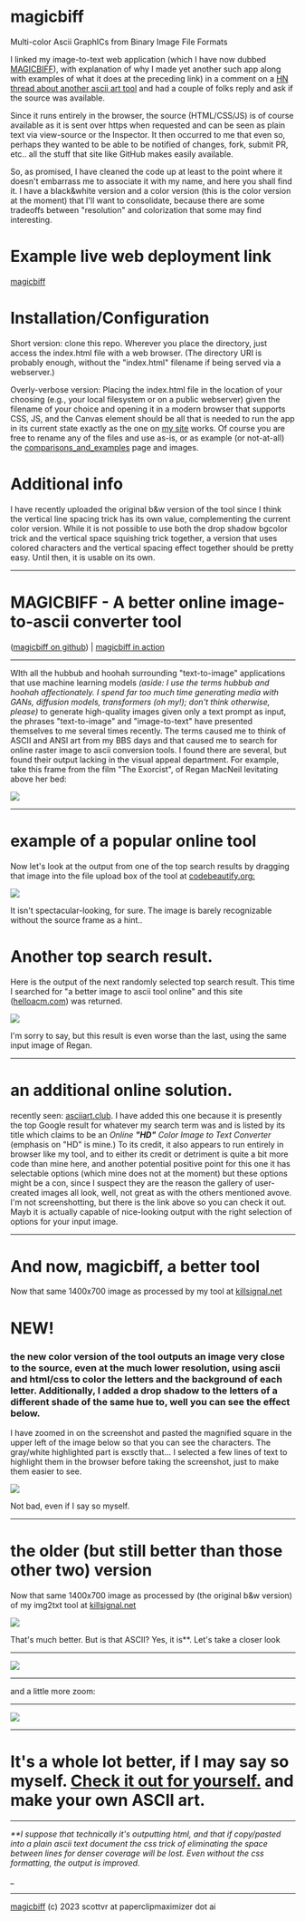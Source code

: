 # magicbiff
Multi-color Ascii GraphICs from Binary Image File Formats

I linked my image-to-text web application (which I have now dubbed [MAGICBIFF](https://www.killsignal.net/img2txt/ascii-art.html)), with explanation of why I made yet another such app along with examples of what it does at the preceding link) in a comment on a [HN thread about another ascii art tool](https://news.ycombinator.com/item?id=38329736) and had a couple of folks reply and ask if the source was available.

Since it runs entirely in the browser, the source (HTML/CSS/JS) is of course available as it is sent over https when requested and can be seen as plain text via view-source or the Inspector.   It then occurred to me that even so, perhaps they wanted to be able to be notified of changes, fork, submit PR, etc.. all the stuff that  site like GitHub makes easily available. 

So, as promised, I have cleaned the code up at least to the point where it doesn't embarrass me to associate it with my name, and here you shall find it. I have a black&white version and a color version (this is the color version at the moment) that I'll want to consolidate, because there are some tradeoffs between "resolution" and colorization that some may find interesting. 

# Example live web deployment link 
[magicbiff](https://www.killsignal.net/magicbiff)

# Installation/Configuration
Short version: clone this repo. Wherever you place the directory, just access the index.html file with a web browser. (The directory URI is probably enough, without the "index.html" filename if being served via a webserver.)

Overly-verbose version: Placing the index.html file in the location of your choosing (e.g., your local filesystem or on a public webserver) given the filename of your choice and opening it in a modern browser that supports CSS, JS, and the Canvas element should be all that is needed to run the app in its current state exactly as the one on [my site](https://www.killsignal.net/magicbiff) works. Of course you are free to rename any of the files and use as-is, or as example (or not-at-all) the [comparisons_and_examples](https://www.killsignal.net/magicbiff/comparisons_and_examples.html) page and images.    

# Additional info
I have recently uploaded the original b&w version of the tool since I think the vertical line spacing trick has its own value, complementing the current color version. While it is not possible to use both the drop shadow bgcolor trick and the vertical space squishing trick together, a version that uses colored characters and the vertical spacing effect together should be pretty easy. Until then, it is usable on its own.  
________

MAGICBIFF - A better online image-to-ascii converter tool
=========================================================

([magicbiff on github](/https://github.com/scottvr/magicbiff)) | [magicbiff in action](https://www.killsignal.net/magicbiff)  

* * *

  
  

WIth all the hubbub and hoohah surrounding "text-to-image" applications that use machine learning models _(aside: I use the terms hubbub and hoohah affectionately. I spend far too much time generating media with GANs, diffusion models, transformers (oh my!); don't think otherwise, please)_ to generate high-quality images given only a text prompt as input, the phrases "text-to-image" and "image-to-text" have presented themselves to me several times recently. The terms caused me to think of ASCII and ANSI art from my BBS days and that caused me to search for online raster image to ascii conversion tools. I found there are several, but found their output lacking in the visual appeal department. For example, take this frame from the film "The Exorcist", of Regan MacNeil levitating above her bed:  

![](./comparisons_and_examples/regan-1.jpg)

  

* * *

  

  

example of a popular online tool
================================

Now let's look at the output from one of the top search results by dragging that image into the file upload box of the tool at [codebeautify.org:](codebeautify.org)  

![](./comparisons_and_examples/regan-2.jpg)

It isn't spectacular-looking, for sure. The image is barely recognizable without the source frame as a hint..

  

Another top search result.
==========================

Here is the output of the next randomly selected top search result. This time I searched for "a better image to ascii tool online" and this site ([helloacm.com](helloacm.com)) was returned.  

![](./comparisons_and_examples/helloacm-image-to-ascii.png)

I'm sorry to say, but this result is even worse than the last, using the same input image of Regan.

  

* * *

  

  

an additional online solution.
==============================

  
recently seen: [asciiart.club](https://asciiart.club/). I have added this one because it is presently the top Google result for whatever my search term was and is listed by its title which claims to be an _Online **"HD"** Color Image to Text Converter_ (emphasis on "HD" is mine.) To its credit, it also appears to run entirely in browser like my tool, and to either its credit or detriment is quite a bit more code than mine here, and another potential positive point for this one it has selectable options (which mine does not at the moment) but these options might be a con, since I suspect they are the reason the gallery of user-created images all look, well, not great as with the others mentioned avove. I'm not screenshotting, but there is the link above so you can check it out. Mayb it is actually capable of nice-looking output with the right selection of options for your input image.

  

* * *

  

And now, magicbiff, a better tool
=================================

Now that same 1400x700 image as processed by my tool at [killsignal.net](="/img2txt")  

NEW!
====

### the new color version of the tool outputs an image very close to the source, even at the much lower resolution, using ascii and html/css to color the letters and the background of each letter. Additionally, I added a drop shadow to the letters of a different shade of the same hue to, well you can see the effect below.

I have zoomed in on the screenshot and pasted the magnified square in the upper left of the image below so that you can see the characters. The gray/white highlighted part is exsctly that... I selected a few lines of text to highlight them in the browser before taking the screenshot, just to make them easier to see.

![](./comparisons_and_examples/regan-colorasciihtml.png)  

Not bad, even if I say so myself.

* * *

the older (but still better than those other two) version
=========================================================

Now that same 1400x700 image as processed by (the original b&w version) of my img2txt tool at [killsignal.net](="/img2txt")  

![](./comparisons_and_examples/regan-3.jpg)

That's much better. But is that ASCII? Yes, it is\*\*. Let's take a closer look  

_________

![](./comparisons_and_examples/regan-4.jpg)

  

* * *

and a little more zoom:  

_______

![](./comparisons_and_examples/regan-5.jpg)  

  

* * *

It's a whole lot better, if I may say so myself. [Check it out for yourself.](/img2txt) and make your own ASCII art.
====================================================================================================================

  

* * *

_\*\*I suppose that technically it's outputting html, and that if copy/pasted into a plain ascii text document the css trick of eliminating the space between lines for denser coverage will be lost. Even without the css formatting, the output is improved._

_  

* * *
 

[magicbiff](https://github.com/scottvr/magicbiff/) (c) 2023 scottvr at paperclipmaximizer dot ai
